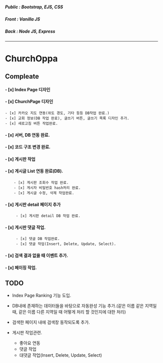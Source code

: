 ##### Public : Bootstrap, EJS, CSS <br />
##### Front : Vanilla JS <br />
##### Back : Node JS, Express <br />

------------------------------------------

# ChurchOppa
## Compleate
 #### - [x]  Index Page 디자인 
 #### - [x]  ChurchPage 디자인 
    - [x] 카카오 지도 연동(위도 경도, 기타 등등 DB작업 완료.)
    - [x] 교회 정보(DB 작업 완료), 글쓰기 버튼, 글쓰기 목록 디자인 추가.
    - [x] 새로고침 버튼 작업완료.
 #### - [x]  서버, DB 연동 완료. 
 #### - [x]  코드 구조 변경 완료.
 #### - [x]  게시판 작업
   #### - [x] 게시글 List 연동 완료(DB).
        - [x] 게시판 조회수 작업 완료.
        - [x] 게시자 비밀번호 hash처리 완료.
        - [x] 게시글 수정, 삭제 작업완료.
   #### - [x]  게시판 detail 페이지 추가
         - [x] 게시판 detail DB 작업 완료.
   #### - [x] 게시판 댓글 작업.
         - [x] 댓글 DB 작업완료.
         - [x] 댓글 작업(Insert, Delete, Update, Select).
 #### - [x] 검색 결과 없을 때 이벤트 추가.
 #### - [x] 페이징 작업.
 
## TODO
 - Index Page Ranking 기능 도입.
 - DB내에 존재하는 데이터들을 바탕으로 자동완성 기능 추가.(같은 이름 같은 지역일 때, 같은 이름 다른 지역일 때 어떻게 처리 할 것인지에 대한 처리)
 - 검색한 페이지 내에 검색창 동작되도록 추가.
 
 - 게시판 작업관련.
   - 좋아요 연동
   - 댓글 작업 
    - 대댓글 작업(Insert, Delete, Update, Select)

